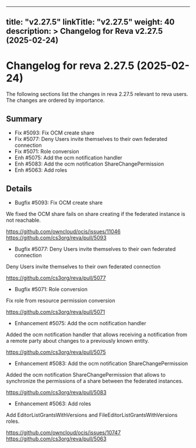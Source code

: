 
---
title: "v2.27.5"
linkTitle: "v2.27.5"
weight: 40
description: >
  Changelog for Reva v2.27.5 (2025-02-24)
---

Changelog for reva 2.27.5 (2025-02-24)
=======================================

The following sections list the changes in reva 2.27.5 relevant to
reva users. The changes are ordered by importance.

Summary
-------

*   Fix #5093: Fix OCM create share
*   Fix #5077: Deny Users invite themselves to their own federated connection
*   Fix #5071: Role conversion
*   Enh #5075: Add the ocm notification handler
*   Enh #5083: Add the ocm notification ShareChangePermission
*   Enh #5063: Add roles

Details
-------

*   Bugfix #5093: Fix OCM create share

   We fixed the OCM share fails on share creating if the federated instance is not reachable.

   https://github.com/owncloud/ocis/issues/11046
   https://github.com/cs3org/reva/pull/5093

*   Bugfix #5077: Deny Users invite themselves to their own federated connection

   Deny Users invite themselves to their own federated connection

   https://github.com/cs3org/reva/pull/5077

*   Bugfix #5071: Role conversion

   Fix role from resource permission conversion

   https://github.com/cs3org/reva/pull/5071

*   Enhancement #5075: Add the ocm notification handler

   Added the ocm notification handler that allows receiving a notification from a remote party
   about changes to a previously known entity.

   https://github.com/cs3org/reva/pull/5075

*   Enhancement #5083: Add the ocm notification ShareChangePermission

   Added the ocm notification ShareChangePermission that allows to synchronize the
   permissions of a share between the federated instances.

   https://github.com/cs3org/reva/pull/5083

*   Enhancement #5063: Add roles

   Add EditorListGrantsWithVersions and FileEditorListGrantsWithVersions roles.

   https://github.com/owncloud/ocis/issues/10747
   https://github.com/cs3org/reva/pull/5063

